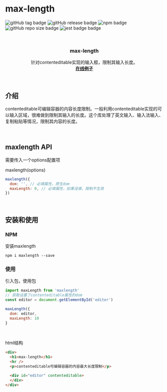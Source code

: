 # max-length

<!-- Badge -->
![gitHub tag badge](https://img.shields.io/github/v/tag/Gavin-yh/maxlength)
![gitHub release badge](https://img.shields.io/github/v/release/Gavin-yh/maxlength)
![npm badge](https://img.shields.io/npm/v/maxlength)
![gitHub repo size badge](https://img.shields.io/github/repo-size/Gavin-yh/max-length)
![jest badge badge](https://img.shields.io/badge/unit%20test-jest-yellowgreen)

<br />

<p align="center">
  <h3 align="center">max-length</h3>

  <p align="center">
    针对contenteditable实现的输入框，限制其输入长度。
    <br />
    <a href="https://gavin-yh.github.io/max-length/"><strong>在线例子</strong></a>
    <br />
  </p>
</p>

<br />

##  介绍

contenteditable可编辑容器的内容长度限制。一般利用contenteditable实现的可以输入区域，很难做到限制其输入的长度。这个库处理了英文输入、输入法输入、复制粘贴等情况，限制其内容的长度。

<br />

## maxlength API
需要传入一个options配置项

maxlength(options)

```js
maxlength({
  dom: '', // 必填属性，原生dom
  maxLength: 0, // 必填属性，如果没填，限制不生效
})
```

<br />

## 安装和使用
### NPM
安装maxlength
```base
npm i maxlength --save
```

### 使用
引入包，使用包
```js
import maxLength from 'maxlength'
// 获取设置了contenteditable属性的dom
const editor = document.getElementById('editor')

maxLength({
  dom: editor,
  maxLength: 10
}
```

<br />

html结构
```html
<div>
  <h1>max-length</h1>
  <hr />
  <p>contenteditable可编辑容器的内容最大长度限制</p>

  <div id="editor" contenteditable>
  </div>
</div>
```